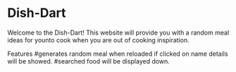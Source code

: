 # Dish-Dart

Welcome to the Dish-Dart! This website will provide you with a random meal ideas for younto cook when you are out of cooking inspiration. 

Features
#generates random meal when reloaded if clicked on name details will be showed.
#searched food will be displayed down.
